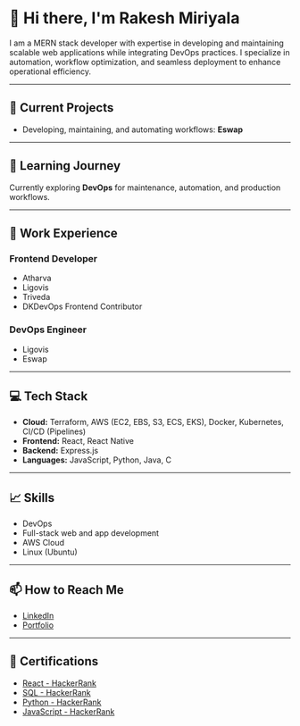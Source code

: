 # 👋 Hi there, I'm Rakesh Miriyala

I am a MERN stack developer with expertise in developing and maintaining scalable web applications while integrating DevOps practices. I specialize in automation, workflow optimization, and seamless deployment to enhance operational efficiency.

---

## 🔭 Current Projects

- Developing, maintaining, and automating workflows: **Eswap**

---

## 🌱 Learning Journey

Currently exploring **DevOps** for maintenance, automation, and production workflows.

---

## 💼 Work Experience

### Frontend Developer

- Atharva
- Ligovis
- Triveda
- DKDevOps Frontend Contributor

### DevOps Engineer

- Ligovis
- Eswap

---

## 💻 Tech Stack

- **Cloud:** Terraform, AWS (EC2, EBS, S3, ECS, EKS), Docker, Kubernetes, CI/CD (Pipelines)
- **Frontend:** React, React Native
- **Backend:** Express.js
- **Languages:** JavaScript, Python, Java, C

---

## 📈 Skills

- DevOps
- Full-stack web and app development
- AWS Cloud
- Linux (Ubuntu)

---

## 📫 How to Reach Me

- [LinkedIn](https://www.linkedin.com/in/rakeshmiriyala)
- [Portfolio](https://rakeshmiriyala.netlify.app)

---

## 📜 Certifications

- [React - HackerRank](https://www.hackerrank.com/certificates/c540ec4795b4)
- [SQL - HackerRank](https://www.hackerrank.com/certificates/6fd713f7feac)
- [Python - HackerRank](https://www.hackerrank.com/certificates/5a1d6630b0c7)
- [JavaScript - HackerRank](https://www.hackerrank.com/certificates/9f9694e6be03)
